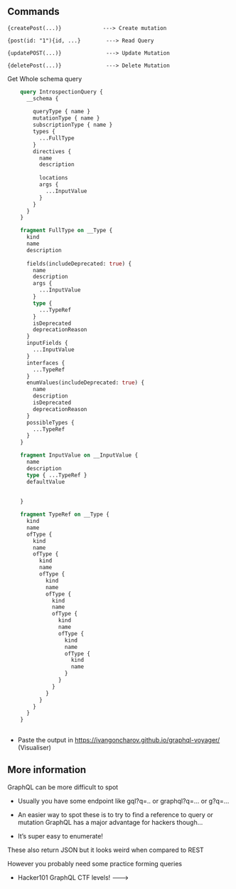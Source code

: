 
## Commands

```
{createPost(...)}             ---> Create mutation

{post(id: "1"){id, ...}        ---> Read Query

{updatePOST(...)}              ---> Update Mutation

{deletePost(...)}              ---> Delete Mutation
```

Get Whole schema query
```GraphQL
    query IntrospectionQuery {
      __schema {
        
        queryType { name }
        mutationType { name }
        subscriptionType { name }
        types {
          ...FullType
        }
        directives {
          name
          description
          
          locations
          args {
            ...InputValue
          }
        }
      }
    }

    fragment FullType on __Type {
      kind
      name
      description
      
      fields(includeDeprecated: true) {
        name
        description
        args {
          ...InputValue
        }
        type {
          ...TypeRef
        }
        isDeprecated
        deprecationReason
      }
      inputFields {
        ...InputValue
      }
      interfaces {
        ...TypeRef
      }
      enumValues(includeDeprecated: true) {
        name
        description
        isDeprecated
        deprecationReason
      }
      possibleTypes {
        ...TypeRef
      }
    }

    fragment InputValue on __InputValue {
      name
      description
      type { ...TypeRef }
      defaultValue
      
      
    }

    fragment TypeRef on __Type {
      kind
      name
      ofType {
        kind
        name
        ofType {
          kind
          name
          ofType {
            kind
            name
            ofType {
              kind
              name
              ofType {
                kind
                name
                ofType {
                  kind
                  name
                  ofType {
                    kind
                    name
                  }
                }
              }
            }
          }
        }
      }
    }
  
```

- Paste the output in https://ivangoncharov.github.io/graphql-voyager/ (Visualiser)


## More information

GraphQL can be more difficult to spot
* Usually you have some endpoint like gql?q=.. or graphql?q=... or g?q=...
+ An easier way to spot these is to try to find a reference to query or mutation
GraphQL has a major advantage for hackers though...
* It’s super easy to enumerate!

These also return JSON but it looks weird when compared to REST

However you probably need some practice forming queries
* Hacker101 GraphQL CTF levels! ---> 